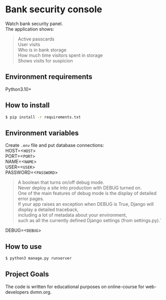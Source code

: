 # Bank security console

Watch bank security panel.  
The application shows: 
> Active passcards  
User visits  
Who is in bank storage  
How much time visitors spent in storage    
Shows visits for suspicion

## Environment requirements
Python3.10+

## How to install
```bash
$ pip install -r requirements.txt
```

## Environment variables
Create `.env` file and put database connections:  
HOST=<`HOST`>  
PORT=<`PORT`>  
NAME=<`NAME`>  
USER=<`USER`>  
PASSWORD=<`PASSWORD`>  
>A boolean that turns on/off debug mode.  
Never deploy a site into production with DEBUG turned on.  
One of the main features of debug mode is the display of detailed error pages.  
If your app raises an exception when DEBUG is True, Django will display a detailed traceback,  
including a lot of metadata about your environment,  
such as all the currently defined Django settings (from settings.py).`  

DEBUG=<`DEBUG`>  


## How to use
```bash
$ python3 manage.py runserver
```

## Project Goals
The code is written for educational purposes on online-course for web-developers dvmn.org.